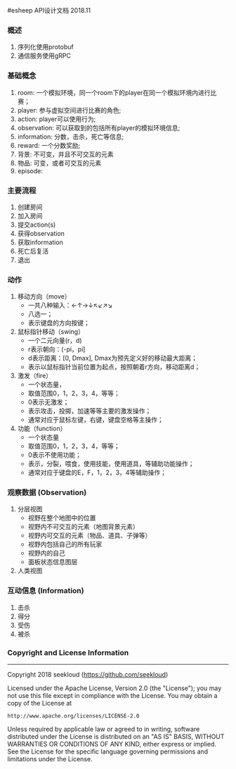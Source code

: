 #esheep API设计文档 2018.11


### 概述
1. 序列化使用protobuf
2. 通信服务使用gRPC


### 基础概念
1. room: 一个模拟环境，同一个room下的player在同一个模拟环境内进行比赛；
2. player: 参与虚拟空间进行比赛的角色;
3. action: player可以使用行为;
4. observation: 可以获取到的包括所有player的模拟环境信息;
5. information: 分数，击杀，死亡等信息;
6. reward: 一个分数奖励;
7. 背景: 不可变，并且不可交互的元素
8. 物品: 可变，或者可交互的元素
9. episode:  


### 主要流程
1. 创建房间
2. 加入房间
3. 提交action(s)
4. 获得observation
5. 获取information
6. 死亡后复活
7. 退出



### 动作
1. 移动方向（move）
    * 一共八种输入：←↑→↓↖↙↗↘
    * 八选一；
    * 表示键盘的方向按键；
2. 鼠标指针移动（swing）
    * 一个二元向量(r，d)
    * r表示朝向：\(-pi，pi\]
    * d表示距离：\[0, Dmax\], Dmax为预先定义好的移动最大距离；
    * 表示以鼠标指针当前位置为起点，按照朝着r方向，移动距离d；
3. 激发（fire）
    * 一个状态量，
    * 取值范围0，1，2，3，4，等等；
    * 0表示无激发；
    * 表示攻击，投掷，加速等等主要的激发操作；
    * 通常对应于鼠标左键，右键，键盘空格等主操作；
4. 功能（function）
    * 一个状态量
    * 取值范围0，1，2，3，4，等等；
    * 0表示不使用功能；
    * 表示，分裂，喂食，使用技能，使用道具，等辅助功能操作；
    * 通常对应于键盘的E，F，1，2，3，4等辅助操作；


### 观察数据 (Observation)
1. 分层视图
    * 视野在整个地图中的位置
    * 视野内不可交互的元素（地图背景元素）
    * 视野内可交互的元素（物品、道具、子弹等）
    * 视野内包括自己的所有玩家
    * 视野内的自己
    * 面板状态信息图层
2. 人类视图


### 互动信息 (Information)
1. 击杀
2. 得分
3. 受伤
4. 被杀







### Copyright and License Information

---
Copyright 2018 seekloud (https://github.com/seekloud)

Licensed under the Apache License, Version 2.0 (the "License");
you may not use this file except in compliance with the License.
You may obtain a copy of the License at

    http://www.apache.org/licenses/LICENSE-2.0

Unless required by applicable law or agreed to in writing, software
distributed under the License is distributed on an "AS IS" BASIS,
WITHOUT WARRANTIES OR CONDITIONS OF ANY KIND, either express or implied.
See the License for the specific language governing permissions and
limitations under the License.







